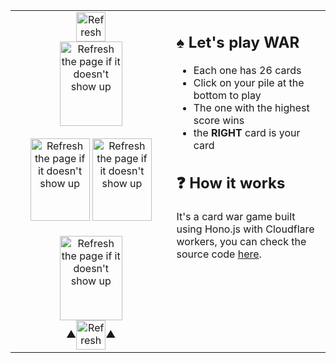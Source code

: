 <table align=center>
  <tr>
    <td width="500" valign="top">
      <div align=center><a href="#"><img alt="Refresh the page if it doesn't show up" src="https://war.malki-abdurrahmane.workers.dev/player/2/score" width="47" height="47" align=center /></a></div>
      <div align=center>
        <a href="https://war.malki-abdurrahmane.workers.dev/play">
          <img alt="Refresh the page if it doesn't show up" src="https://war.malki-abdurrahmane.workers.dev/player/2/pile" width="100" height="135" align=center />
        </a>
      </div>
      <br>
      <div align=center>
        <a href="#"><img alt="Refresh the page if it doesn't show up" src="https://war.malki-abdurrahmane.workers.dev/player/2/card" width="95" height="132" /></a>
        <a href="#"><img alt="Refresh the page if it doesn't show up" src="https://war.malki-abdurrahmane.workers.dev/player/1/card" width="95" height="132" /></a>
      </div>
      <br>
      <div align=center>
        <a href="https://war.malki-abdurrahmane.workers.dev/play">
          <img alt="Refresh the page if it doesn't show up" src="https://war.malki-abdurrahmane.workers.dev/player/1/pile" width="100" height="135" align=center />
        </a>
      </div>
      <div align=center>▲<a href="#"><img alt="Refresh the page if it doesn't show up" src="https://war.malki-abdurrahmane.workers.dev/player/1/score" width="47" height="47" align=center /></a>▲</div>
    </td>
    <td width="500" valign="top">
      <h2>♠ Let's play WAR</h2>
      <ul>
        <li>Each one has 26 cards</li>
        <li>Click on your pile at the bottom to play</li>
        <li>The one with the highest score wins</li>
        <li>the <b>RIGHT</b> card is your card</li>
      </ul>
      <h2>❓ How it works</h2>
      <p>It's a card war game built using Hono.js with Cloudflare workers, you can check the source code <a href="https://github.com/malkiii/hono-war-game">here</a>.</p>
    </td>
  </tr>
</table>
